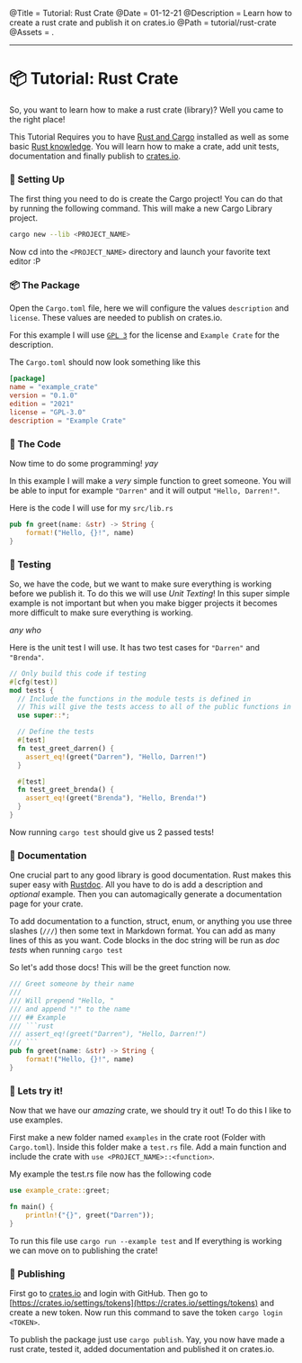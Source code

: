 @Title = Tutorial: Rust Crate
@Date = 01-12-21
@Description = Learn how to create a rust crate and publish it on crates.io
@Path = tutorial/rust-crate
@Assets = .

---

# 📦 Tutorial: Rust Crate

So, you want to learn how to make a rust crate (library)? Well you came to the right place!

This Tutorial Requires you to have [Rust and Cargo](https://rustup.rs) installed as well as some basic [Rust knowledge](https://doc.rust-lang.org/stable/book/).
You will learn how to make a crate, add unit tests, documentation and finally publish to [crates.io](https://crates.io).

### 📐 Setting Up

The first thing you need to do is create the Cargo project!
You can do that by running the following command.
This will make a new Cargo Library project.

```bash
cargo new --lib <PROJECT_NAME>
```

Now cd into the `<PROJECT_NAME>` directory and launch your favorite text editor :P

### 📦️ The Package

Open the `Cargo.toml` file, here we will configure the values `description` and `license`.
These values are needed to publish on crates.io.

For this example I will use [`GPL 3`](https://www.gnu.org/licenses/gpl-3.0.en.html) for the license and `Example Crate` for the description.

The `Cargo.toml` should now look something like this

```toml
[package]
name = "example_crate"
version = "0.1.0"
edition = "2021"
license = "GPL-3.0"
description = "Example Crate"
```

### 🌵 The Code

Now time to do some programming! _yay_

In this example I will make a _very_ simple function to greet someone.
You will be able to input for example `"Darren"` and it will output `"Hello, Darren!"`.

Here is the code I will use for my `src/lib.rs`

```rust
pub fn greet(name: &str) -> String {
    format!("Hello, {}!", name)
}
```

### 🧪 Testing

So, we have the code, but we want to make sure everything is working before we publish it.
To do this we will use _Unit Texting_! In this super simple example is not important
but when you make bigger projects it becomes more difficult to make sure everything is working.

_any who_

Here is the unit test I will use. It has two test cases for `"Darren"` and `"Brenda"`.

```rust
// Only build this code if testing
#[cfg(test)]
mod tests {
  // Include the functions in the module tests is defined in
  // This will give the tests access to all of the public functions in out example
  use super::*;

  // Define the tests
  #[test]
  fn test_greet_darren() {
    assert_eq!(greet("Darren"), "Hello, Darren!")
  }

  #[test]
  fn test_greet_brenda() {
    assert_eq!(greet("Brenda"), "Hello, Brenda!")
  }
}
```

Now running `cargo test` should give us 2 passed tests!

### 📄 Documentation

One crucial part to any good library is good documentation. Rust makes this super easy with [Rustdoc](https://doc.rust-lang.org/rustdoc/what-is-rustdoc.html).
All you have to do is add a description and _optional_ example.
Then you can automagically generate a documentation page for your crate.

To add documentation to a function, struct, enum, or anything you use three slashes (`///`) then some text in Markdown format.
You can add as many lines of this as you want. Code blocks in the doc string will be run as _doc tests_ when running `cargo test`

So let's add those docs! This will be the greet function now.

````rust
/// Greet someone by their name
///
/// Will prepend "Hello, "
/// and append "!" to the name
/// ## Example
/// ```rust
/// assert_eq!(greet("Darren"), "Hello, Darren!")
/// ```
pub fn greet(name: &str) -> String {
    format!("Hello, {}!", name)
}
````

### 🦀 Lets try it!

Now that we have our _amazing_ crate, we should try it out!
To do this I like to use examples.

First make a new folder named `examples` in the crate root (Folder with `Cargo.toml`).
Inside this folder make a `test.rs` file. Add a main function and include the crate with `use <PROJECT_NAME>::<function>`.

My example the test.rs file now has the following code

```rust
use example_crate::greet;

fn main() {
    println!("{}", greet("Darren"));
}
```

To run this file use `cargo run --example test` and If everything is working we can move on to publishing the crate!

### 📢 Publishing

First go to [crates.io](https://crates.io) and login with GitHub. Then go to [https://crates.io/settings/tokens](https://crates.io/settings/tokens) and create a new token. Now run this command to save the token `cargo login <TOKEN>`.

To publish the package just use `cargo publish`. Yay, you now have made a rust crate, tested it, added documentation and published it on crates.io.
